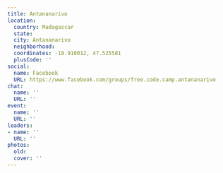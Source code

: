 ```yaml
---
title: Antananarivo
location:
  country: Madagascar
  state: 
  city: Antananarivo
  neighborhood: 
  coordinates: -18.910012, 47.525581
  plusCode: ''
social:
  name: Facebook
  URL: https://www.facebook.com/groups/free.code.camp.antananarivo
chat:
  name: ''
  URL: ''
event:
  name: ''
  URL: ''
leaders:
- name: ''
  URL: ''
photos:
  old: 
  cover: ''
---
```

